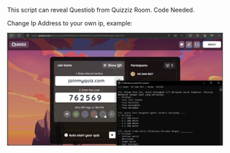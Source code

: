This script can reveal Questiob from Quizziz Room. Code Needed.

Change Ip Address to your own ip, example:

![Image Alt text](/1000586193.jpg)
